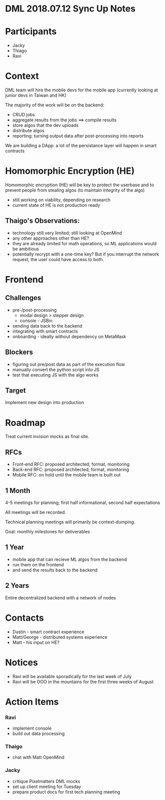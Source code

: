# DML 2018.07.12 Sync Up Notes

# Participants

* Jacky
* Thiago
* Ravi

# Context

DML team will hire the mobile devs for the mobile app (currently looking at junior devs in Taiwan and HK)

The majority of the work will be on the backend:

* CRUD jobs
* aggregate results from the jobs ==> compile results
* store algos that the dev uploads
* distribute algos
* reporting: turning output data after post-processing into reports

We are building a DApp: a lot of the persistance layer will happen in smart contracts

# Homomorphic Encryption (HE)

Homomorphic encryption (HE) will be key to protect the userbase and to prevent people from stealing algos (to maintain integrity of the algo)

* still working on viability, depending on research
* current state of HE is not production ready

## Thaigo's Observations:

* technology still very limited; still looking at OpenMind
* any other approaches other than HE?
* they are already limited for math operations, so ML applications would be ambitious
* potentially recrypt with a one-time key? But if you interrupt the network request, the user could have access to both.

# Frontend

## Challenges

* pre-/post-processing
   * modal design > stepper design
   * console - JSBin
* sending data back to the backend
* integrating with smart contracts
* onboarding - ideally without dependency on MetaMask

## Blockers

* figuring out pre/post data as part of the execution flow
* manually convert the python script into JS
* test that executing JS with the algo works

## Target

Implement new design into production

# Roadmap

Treat current invision mocks as final site.

## RFCs

* Front-end RFC: proposed architected, format, monitoring
* Back-end RFC: proposed architected, format, monitoring
* Mobile RFC: on hold until the mobile team is built out

## 1 Month

4-5 meetings for planning; first half informational, second half expectations

All meetings will be recorded.

Technical planning meetings will primarily be context-dumping.

Goal: monthly milestones for deliverables

## 1 Year

* mobile app that can recieve ML algos from the backend
* run them on the frontend
* and send the results back to the backend

## 2 Years

Entire decentralized backend with a network of nodes

# Contacts

* Dustin - smart contract experience
* Matt/George - distributed systems experience
* Matt - his input on HE?

# Notices

* Ravi will be available sporadically for the last week of July
* Ravi will be OOO in the mountains for the first three weeks of August

# Action Items

### Ravi

* implement console
* build out data processing
 
### Thaigo

* chat with Matt OpenMind
    
### Jacky

* critique Pixelmatters DML mocks
* set up client meeting for Tuesday
* prepare product docs for first tech planning meeting

